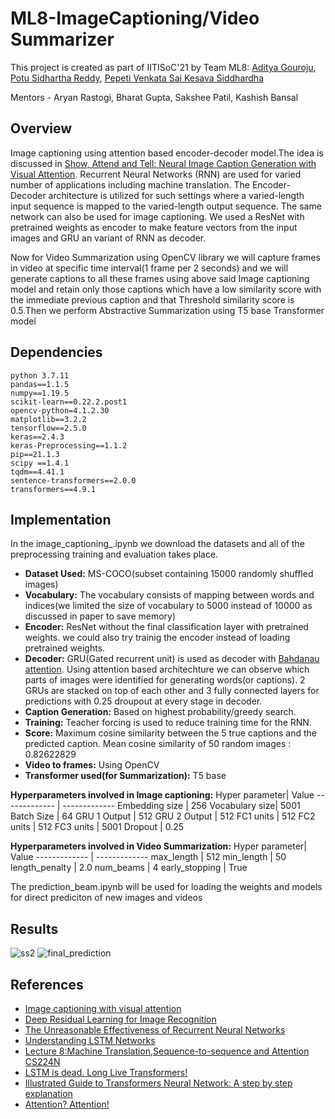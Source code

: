 # ML8-ImageCaptioning/Video Summarizer
This project is created as part of IITISoC'21 by Team ML8: [Aditya Gouroju](https://github.com/StrawHat369), [Potu Sidhartha Reddy](https://github.com/sid521), [Pepeti Venkata Sai Kesava Siddhardha](https://github.com/pepetikesavasiddhardha)

Mentors - Aryan Rastogi, Bharat Gupta, Sakshee Patil, Kashish Bansal
## Overview
Image captioning using attention based encoder-decoder model.The idea is discussed in [Show, Attend and Tell: Neural Image Caption Generation with Visual Attention](https://arxiv.org/abs/1502.03044). Recurrent Neural Networks (RNN) are used for varied number of applications including machine translation. The Encoder-Decoder architecture is utilized for such settings where a varied-length input sequence is mapped to the varied-length output sequence. The same network can also be used for image captioning. We used a ResNet with pretrained weights as encoder to make feature vectors from the input images and GRU an variant of RNN as decoder.

Now for Video Summarization using OpenCV library we will capture frames in video at specific time interval(1 frame per 2 seconds) and we will generate captions to all these frames using above said Image captioning model and retain only those captions which have a low similarity score with the immediate previous caption and that Threshold similarity score is 0.5.Then we perform Abstractive Summarization using T5 base Transformer model
## Dependencies
```
python 3.7.11
pandas==1.1.5
numpy==1.19.5
scikit-learn==0.22.2.post1
opencv-python=4.1.2.30
matplotlib==3.2.2
tensorflow==2.5.0
keras==2.4.3
keras-Preprocessing==1.1.2
pip==21.1.3
scipy ==1.4.1
tqdm==4.41.1
sentence-transformers==2.0.0
transformers==4.9.1
```
## Implementation
In the image_captioning_.ipynb we download the datasets and all of the preprocessing training and evaluation takes place.
- **Dataset Used:** MS-COCO(subset containing 15000 randomly shuffled images)
- **Vocabulary:** The vocabulary consists of mapping between words and indices(we limited the size of vocabulary to 5000 instead of 10000 as discussed in paper to save memory)
- **Encoder:** ResNet without the final classification layer with pretrained weights. we could also try trainig the encoder instead of loading pretrained weights.
- **Decoder:** GRU(Gated recurrent unit) is used as decoder with [Bahdanau attention](https://arxiv.org/pdf/1409.0473.pdf). Using attention based architechture we can observe which parts of images were identified for generating words(or captions). 2 GRUs are stacked on top of each other and 3 fully connected layers for predictions with 0.25 droupout at every stage in decoder.
- **Caption Generation:** Based on highest probability/greedy search.
- **Training:** Teacher forcing is used to reduce training time for the RNN.
- **Score:** Maximum cosine similarity between the 5 true captions and the predicted caption. Mean cosine similarity of 50 random images :  0.82622829
- **Video to frames:** Using OpenCV
- **Transformer used(for Summarization):** T5 base

**Hyperparameters involved in Image captioning:**
Hyper parameter| Value
-------------  | -------------
Embedding size |   256
Vocabulary size|   5001
Batch Size     |   64
GRU 1 Output   |   512
GRU 2 Output   |   512
FC1 units      |   512
FC2 units      |   512
FC3 units      |   5001
Dropout        |   0.25

**Hyperparameters involved in Video Summarization:**
Hyper parameter| Value
-------------  | -------------
max_length     |   512
min_length     |   50
length_penalty |   2.0
num_beams      |   4
early_stopping |   True

The prediction_beam.ipynb will be used for loading the weights and models for direct prediciton of new images and videos

## Results
   ![ss2](https://user-images.githubusercontent.com/70747076/128628236-10af847c-fef1-4de2-bcc6-4f1059dacc89.jpeg)
   ![final_prediction](https://user-images.githubusercontent.com/70747076/128628189-21c8627b-0380-4ad7-a2aa-1cdcff146212.jpeg)


## References
- [ Image captioning with visual attention ](https://www.tensorflow.org/tutorials/text/image_captioning)
- [Deep Residual Learning for Image Recognition](https://arxiv.org/pdf/1512.03385.pdf)
- [The Unreasonable Effectiveness of Recurrent Neural Networks](http://karpathy.github.io/2015/05/21/rnn-effectiveness/)
- [Understanding LSTM Networks](https://colah.github.io/posts/2015-08-Understanding-LSTMs/)
- [Lecture 8:Machine Translation,Sequence-to-sequence and Attention CS224N](http://web.stanford.edu/class/cs224n/slides/cs224n-2019-lecture08-nmt.pdf)
- [LSTM is dead. Long Live Transformers!](https://youtu.be/S27pHKBEp30)
- [Illustrated Guide to Transformers Neural Network: A step by step explanation](https://youtu.be/4Bdc55j80l8)
- [Attention? Attention!](https://lilianweng.github.io/lil-log/2018/06/24/attention-attention.html)
